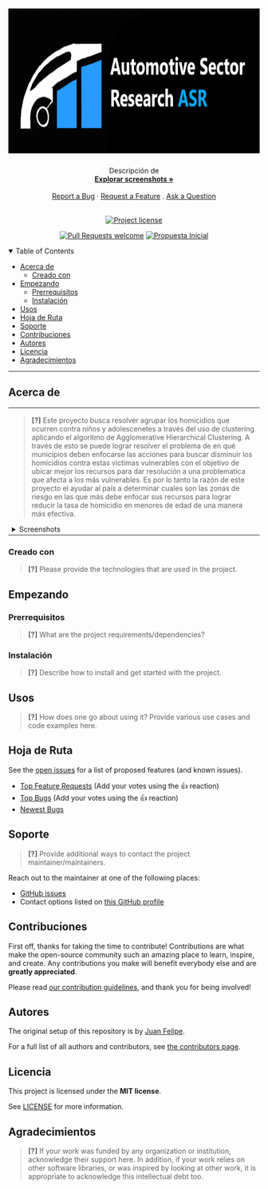 <h1 align="center">
  <a href="https://github.com/jmanjarresm/Proyecto_Final_Aprend_Sup_g17">
    <!-- Please provide path to your logo here -->
    <img src="docs/images/logo.png" alt="Logo" width="720" height="290">
  </a>
</h1>

<div align="center">
  Descripción de
  <br />
  <a href="#about"><strong>Explorar screenshots »</strong></a>
  <br />
  <br />
  <a href="https://github.com/jmanjarresm/Proyecto_Final_Aprend_Sup_g17/issues/new?assignees=&labels=bug&template=01_BUG_REPORT.md&title=bug%3A+">Report a Bug</a>
  ·
  <a href="https://github.com/jmanjarresm/Proyecto_Final_Aprend_Sup_g17/issues/new?assignees=&labels=enhancement&template=02_FEATURE_REQUEST.md&title=feat%3A+">Request a Feature</a>
  .
  <a href="https://github.com/jmanjarresm/Proyecto_Final_Aprend_Sup_g17/issues/new?assignees=&labels=question&template=04_SUPPORT_QUESTION.md&title=support%3A+">Ask a Question</a>
</div>

<div align="center">
<br />

[![Project license](https://img.shields.io/github/license/jmanjarresm/Proyecto_Final_Aprend_Sup_g17.svg?style=flat-square)](LICENSE)

[![Pull Requests welcome](https://img.shields.io/badge/PRs-welcome-ff69b4.svg?style=flat-square)](https://github.com/jmanjarresm/Proyecto_Final_Aprend_Sup_g17/issues?q=is%3Aissue+is%3Aopen+label%3A%22help+wanted%22)
[![Propuesta Inicial](https://img.shields.io/badge/Propuesta-Inicial-green)](https://github.com/jmanjarresm)

</div>

<details open="open">
<summary>Table of Contents</summary>

- [Acerca de](#acerca-de)
  - [Creado con](#creado-con)
- [Empezando](#empezando)
  - [Prerrequisitos](#prerrequisitos)
  - [Instalación](#instalación)
- [Usos](#usos)
- [Hoja de Ruta](#hoja-de-ruta)
- [Soporte](#soporte)
- [Contribuciones](#contribuciones)
- [Autores](#autores)
- [Licencia](#licencia)
- [Agradecimientos](#agradecimientos)

</details>

---

## Acerca de

<table><tr><td>

> **[?]**
> Este proyecto busca resolver agrupar los homicidios que ocurren contra niños y adolescenetes a través del uso de clustering aplicando el algoritmo de Agglomerative Hierarchical Clustering.
> A través de esto se puede lograr resolver el problema de en qué municipios deben enfocarse las acciones para buscar disminuir los homicidios contra estas victimas vulnerables con el objetivo de ubicar mejor los recursos para dar resolución a una problematica que afecta a los más vulnerables. 
> Es por lo tanto la razón de este proyecto el ayudar al país a determinar cuales son las zonas de riesgo en las que más debe enfocar sus recursos para lograr reducir la tasa de homicidio en menores de edad de una manera más efectiva.

<details>
<summary>Screenshots</summary>
<br>

> **[?]**
> Please provide your screenshots here.

|                               Home Page                               |                               Login Page                               |
| :-------------------------------------------------------------------: | :--------------------------------------------------------------------: |
| <img src="Total de Homicidios a lo largo del Tiempo.png" title="Historiasl Homicidios" width="100%"> | <img src="docs/images/screenshot.png" title="Login Page" width="100%"> |

</details>

</td></tr></table>

### Creado con

> **[?]**
> Please provide the technologies that are used in the project.

## Empezando

### Prerrequisitos

> **[?]**
> What are the project requirements/dependencies?

### Instalación

> **[?]**
> Describe how to install and get started with the project.

## Usos

> **[?]**
> How does one go about using it?
> Provide various use cases and code examples here.

## Hoja de Ruta

See the [open issues](https://github.com/jmanjarresm/Proyecto_Final_Aprend_Sup_g17/issues) for a list of proposed features (and known issues).

- [Top Feature Requests](https://github.com/jmanjarresm/Proyecto_Final_Aprend_Sup_g17/issues?q=label%3Aenhancement+is%3Aopen+sort%3Areactions-%2B1-desc) (Add your votes using the 👍 reaction)
- [Top Bugs](https://github.com/jmanjarresm/Proyecto_Final_Aprend_Sup_g17/issues?q=is%3Aissue+is%3Aopen+label%3Abug+sort%3Areactions-%2B1-desc) (Add your votes using the 👍 reaction)
- [Newest Bugs](https://github.com/jmanjarresm/Proyecto_Final_Aprend_Sup_g17/issues?q=is%3Aopen+is%3Aissue+label%3Abug)

## Soporte

> **[?]**
> Provide additional ways to contact the project maintainer/maintainers.

Reach out to the maintainer at one of the following places:

- [GitHub issues](https://github.com/jmanjarresm/Proyecto_Final_Aprend_Sup_g17/issues/new?assignees=&labels=question&template=04_SUPPORT_QUESTION.md&title=support%3A+)
- Contact options listed on [this GitHub profile](https://github.com/jmanjarresm)


## Contribuciones

First off, thanks for taking the time to contribute! Contributions are what make the open-source community such an amazing place to learn, inspire, and create. Any contributions you make will benefit everybody else and are **greatly appreciated**.


Please read [our contribution guidelines](docs/CONTRIBUTING.md), and thank you for being involved!

## Autores

The original setup of this repository is by [Juan Felipe](https://github.com/jmanjarresm).

For a full list of all authors and contributors, see [the contributors page](https://github.com/jmanjarresm/Proyecto_Final_Aprend_Sup_g17/contributors).


## Licencia

This project is licensed under the **MIT license**.

See [LICENSE](LICENSE) for more information.

## Agradecimientos

> **[?]**
> If your work was funded by any organization or institution, acknowledge their support here.
> In addition, if your work relies on other software libraries, or was inspired by looking at other work, it is appropriate to acknowledge this intellectual debt too.
